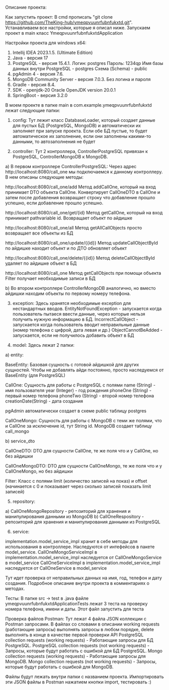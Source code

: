 Описание проекта:

Как запустить проект:
В cmd прописать "git clone https://github.com/TheKing-hub/ymeqpvuunrfubnfukxtd.git". Устанавливаем все настройки, которые я описал ниже. Запускаем проект в main класс YmeqpvuunrfubnfukxtdApplication


Настройки проекта для windows x64:
1) Intellij IDEA 2023.1.5. (Ultimate Edition)
2) Java - версия 17
3) PostgreSQL - версия 15.4.1.
   Логин:  postgres
   Пароль: 1234qp
   Имя базы данных внутри PostgreSQL - postgres
   Схема (Schema) - public
4) pgAdmin 4 - версия 7.6.
5) MongoDB Community Server - версия 7.0.3.
   Без логина и пароля
6) Gradle - версия 8.4.
7) SDK - openjdk-20 Oracle OpenJDK version 20.0.1
8) SpringBoot - версия 3.2.0



В моем проекте в папке main в com.example.ymeqpvuunrfubnfukxtd 
лежат следующие папки:
1) config:
Тут лежит класс DatabaseLoader, который создает данные для пустых БД (PostgreSQL, MongoDB) и автоматически их заполняет при запуске проекта. Если обе БД пустые, то будет автоматическое их заполнение, если они заполнены какими-то данными, то автозаполнения не будет
   
2) controller:
Тут 2 контроллера, 
ControllerPostgreSQL привязан к PostgreSQL, 
ControllerMongoDB к MongoDB.

a) В первом контроллере ControllerPostgreSQL:
Через адрес http://localhost:8080/call_one мы подключаемся к данному контроллеру. В нем описаны следующие методы:

http://localhost:8080/call_one/add
Метод addCallOne, который на вход принимает DTO объекта CallOne. Конвертирует CallOneDTO в CallOne и затем после добавления возвращает строку что добавление прошло успешно, если добавление прошло успешно.

http://localhost:8080/call_one/get/{id}
Метод getCallOne, который на вход принимает pathvariable id. Возвращает объект по айдишке

http://localhost:8080/call_one/all
Метод getAllCallObjects просто возвращает все объекты из БД

http://localhost:8080/call_one/update/{{id}}
Метод updateCallObjectById по айдишке находит объект и по ДТО обновляет объект

http://localhost:8080/call_one/delete/{{id}}
Метод deleteCallObjectById удаляет по айдишке объект в БД

http://localhost:8080/call_one
Метод getCallObjects  при помощи объекта Filter получает необходимые записи в БД

b) Во втором контроллере ControllerMongoDB аналогично, но вместо айдишки находим объекты по первому номеру телефона.



3) exception:
Здесь хранятся необходимые exception для нестандартных вводов.
EntityNotFoundException - запускается когда пользователь пытаеся ввести данные, через которые нельзя получить 
нужную информацию в БД.
IncorrectCallObject - запускается когда пользователь вводит неправильные данные (номер телефона с цифрой, дата левая и др.)
ObjectCannotBeAdded - запускается, если не получилось добавить объект в БД



4) model:
Здесь лежат 2 папки:

а) entity:

BaseEntity:
Базовая сущность с готовой айдишкой для других сущностей. Чтобы не добавлять айди постоянно, просто наследуемся от 
BaseEntity (для PostgreSQL)

CallOne:
Сущность для работы с PostgreSQL с полями 
name (String) - имя пользователя
year (Integer) - год рождения
phoneOne (String) - первый номер телефона
phoneTwo (String) - второй номер телефона
creationDate(String) - дата создания

pgAdmin автоматически создает в схеме public таблицу postgres

CallOneMongo:
Сущность для работы с MongoDB с теми же полями, что и CallOne за исключение id, тут String id.
MongoDB создает таблицу call_mongo

b) service_dto

CallOneDTO:
DTO для сущности CallOne, те же поля что и у CallOne, но без айдишки

CallOneMongoDTO:
DTO для сущности CallOneMongo, те же поля что и у CallOneMongo, но без айдишки

Filter:
Класс с полями limit (количество записей на показ) и offset (начинается с 0 и показывает через сколько записей показать limit записей)




5) repository:
   
a) CallOneMongoRepository - репозиторий для хранения и манипулирования данными из MongoDB
b) CallOneRespository - репозиторий для хранения и манипулирования данными из PostgreSQL




6) service:
   
implementation.model_service_impl хранит в себе методы для использования в контроллере. Наследуются от интефейсов в пакете model_service.
CallOneMongoServiceImpl в implementation.model_service_impl наследуется от CallOneMongoService в model_service
CallOneServiceImpl в implementation.model_service_impl наследуется от CallOneService в model_service

Тут идет проверка от неправильных данных на имя, год, телефон и дату создания. Подробное описание внутри проекта в комментариях о методах.





Тесты:
В папке src -> test в .java файле ymeqpvuunrfubnfukxtdApplicationTests лежат 3 теста на проверку номера телефона, имени и даты. Этот файл запустить для теста





Проверка файлов Postman:
Тут лежат 4 файла JSON коллекции с Postman запросами. В файлах со словами в описании working requests (работающие запросы) выполнять запросы в любом порядке, delete выполнять в конце в качестве первой проверки API
PostgreSQL collection requests (working requests) - Работающие запросы для БД PostgreSQL.
PostgreSQL collection requests (not working requests) - Запросы, которые будут работать с ошибкой для БД PostgreSQL.
Mongo collection requests (working requests) - Работающие запросы для MongoDB.
Mongo collection requests (not working requests) - Запросы, которые будут работать с ошибкой для MongoDB.

Файлы будут лежать внутри папки с названием проекта.
Импортировать эти JSON файлы в Postman нажатием кнопки import, тестировать :)
